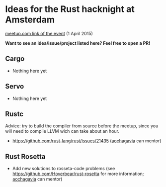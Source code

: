 # Ideas for the Rust hacknight at Amsterdam

[meetup.com link of the event](http://www.meetup.com/Rust-Amsterdam/events/220668018/) (1 April 2015)

__Want to see an idea/issue/project listed here? Feel free to open a PR!__

## Cargo

* Nothing here yet

## Servo

* Nothing here yet

## Rustc

Advice: try to build the compiler from source before the meetup, since you will need to compile LLVM wich can take about an hour.

* https://github.com/rust-lang/rust/issues/21435 ([aochagavia](https://github.com/aochagavia) can mentor)

## Rust Rosetta

* Add new solutions to rosseta-code problems (see https://github.com/Hoverbear/rust-rosetta for more information; [aochagavia](https://github.com/aochagavia) can mentor)